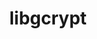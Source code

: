 ---
title: "libgcrypt"
layout: cache
categories: [package, v0.18.1]
meta: {"versions": ["1.9.4"], "compilers": ["gcc@=7.3.1", "gcc@=7.5.0"], "oss": ["amzn2", "ubuntu18.04"], "platforms": ["linux"], "targets": ["aarch64", "graviton2", "x86_64", "x86_64_v3", "x86_64_v4"], "stacks": ["aws-ahug", "aws-ahug-aarch64", "e4s", "radiuss", "root", "tutorial"], "num_specs": 5, "num_specs_by_stack": {"root": 5, "aws-ahug": 2, "aws-ahug-aarch64": 2, "e4s": 1, "radiuss": 1, "tutorial": 1}}
spec_details: [{"hash": "6josem6l6irefbcq3nwula5hv6lovhsg", "compiler": "gcc@=7.3.1", "versions": ["1.9.4"], "os": "amzn2", "platform": "linux", "target": "x86_64_v4", "variants": [], "stacks": ["root", "aws-ahug"], "size": "-", "tarball": "https://binaries.spack.io/releases/v0.18.1/build_cache/linux-amzn2-x86_64_v4/gcc-7.3.1/libgcrypt-1.9.4/linux-amzn2-x86_64_v4-gcc-7.3.1-libgcrypt-1.9.4-6josem6l6irefbcq3nwula5hv6lovhsg.spack"}, {"hash": "n52o5b3d4rq6gmrvvivlsw4l2mgxhzk6", "compiler": "gcc@=7.3.1", "versions": ["1.9.4"], "os": "amzn2", "platform": "linux", "target": "aarch64", "variants": [], "stacks": ["aws-ahug-aarch64", "root"], "size": "-", "tarball": "https://binaries.spack.io/releases/v0.18.1/build_cache/linux-amzn2-aarch64/gcc-7.3.1/libgcrypt-1.9.4/linux-amzn2-aarch64-gcc-7.3.1-libgcrypt-1.9.4-n52o5b3d4rq6gmrvvivlsw4l2mgxhzk6.spack"}, {"hash": "hyy5p47xsyzyw53cksi3nruxtjuw4stk", "compiler": "gcc@=7.5.0", "versions": ["1.9.4"], "os": "ubuntu18.04", "platform": "linux", "target": "x86_64", "variants": [], "stacks": ["root", "e4s", "radiuss", "tutorial"], "size": "-", "tarball": "https://binaries.spack.io/releases/v0.18.1/build_cache/linux-ubuntu18.04-x86_64/gcc-7.5.0/libgcrypt-1.9.4/linux-ubuntu18.04-x86_64-gcc-7.5.0-libgcrypt-1.9.4-hyy5p47xsyzyw53cksi3nruxtjuw4stk.spack"}, {"hash": "6pwhwfpuoha2jmzdyrrnzqkwkl5fbqwo", "compiler": "gcc@=7.3.1", "versions": ["1.9.4"], "os": "amzn2", "platform": "linux", "target": "x86_64_v3", "variants": [], "stacks": ["root", "aws-ahug"], "size": "-", "tarball": "https://binaries.spack.io/releases/v0.18.1/build_cache/linux-amzn2-x86_64_v3/gcc-7.3.1/libgcrypt-1.9.4/linux-amzn2-x86_64_v3-gcc-7.3.1-libgcrypt-1.9.4-6pwhwfpuoha2jmzdyrrnzqkwkl5fbqwo.spack"}, {"hash": "fe2vguraqsfcvseod7hi3aar2cpgue24", "compiler": "gcc@=7.3.1", "versions": ["1.9.4"], "os": "amzn2", "platform": "linux", "target": "graviton2", "variants": [], "stacks": ["aws-ahug-aarch64", "root"], "size": "-", "tarball": "https://binaries.spack.io/releases/v0.18.1/build_cache/linux-amzn2-graviton2/gcc-7.3.1/libgcrypt-1.9.4/linux-amzn2-graviton2-gcc-7.3.1-libgcrypt-1.9.4-fe2vguraqsfcvseod7hi3aar2cpgue24.spack"}]
---